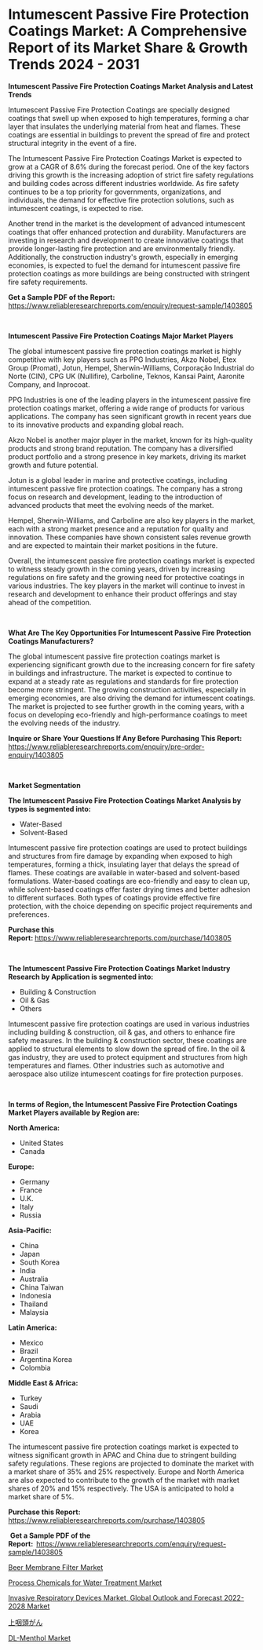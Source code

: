<p><h1>Intumescent Passive Fire Protection Coatings Market: A Comprehensive Report of its Market Share & Growth Trends 2024 - 2031</h1></p><p><strong>Intumescent Passive Fire Protection Coatings Market Analysis and Latest Trends</strong></p>
<p><p>Intumescent Passive Fire Protection Coatings are specially designed coatings that swell up when exposed to high temperatures, forming a char layer that insulates the underlying material from heat and flames. These coatings are essential in buildings to prevent the spread of fire and protect structural integrity in the event of a fire.</p><p>The Intumescent Passive Fire Protection Coatings Market is expected to grow at a CAGR of 8.6% during the forecast period. One of the key factors driving this growth is the increasing adoption of strict fire safety regulations and building codes across different industries worldwide. As fire safety continues to be a top priority for governments, organizations, and individuals, the demand for effective fire protection solutions, such as intumescent coatings, is expected to rise.</p><p>Another trend in the market is the development of advanced intumescent coatings that offer enhanced protection and durability. Manufacturers are investing in research and development to create innovative coatings that provide longer-lasting fire protection and are environmentally friendly. Additionally, the construction industry's growth, especially in emerging economies, is expected to fuel the demand for intumescent passive fire protection coatings as more buildings are being constructed with stringent fire safety requirements.</p></p>
<p><strong>Get a Sample PDF of the Report:&nbsp;</strong> <a href="https://www.reliableresearchreports.com/enquiry/request-sample/1403805">https://www.reliableresearchreports.com/enquiry/request-sample/1403805</a></p>
<p>&nbsp;</p>
<p><strong>Intumescent Passive Fire Protection Coatings Major Market Players</strong></p>
<p><p>The global intumescent passive fire protection coatings market is highly competitive with key players such as PPG Industries, Akzo Nobel, Etex Group (Promat), Jotun, Hempel, Sherwin-Williams, Corporação Industrial do Norte (CIN), CPG UK (Nullifire), Carboline, Teknos, Kansai Paint, Aaronite Company, and Inprocoat.</p><p>PPG Industries is one of the leading players in the intumescent passive fire protection coatings market, offering a wide range of products for various applications. The company has seen significant growth in recent years due to its innovative products and expanding global reach.</p><p>Akzo Nobel is another major player in the market, known for its high-quality products and strong brand reputation. The company has a diversified product portfolio and a strong presence in key markets, driving its market growth and future potential.</p><p>Jotun is a global leader in marine and protective coatings, including intumescent passive fire protection coatings. The company has a strong focus on research and development, leading to the introduction of advanced products that meet the evolving needs of the market.</p><p>Hempel, Sherwin-Williams, and Carboline are also key players in the market, each with a strong market presence and a reputation for quality and innovation. These companies have shown consistent sales revenue growth and are expected to maintain their market positions in the future.</p><p>Overall, the intumescent passive fire protection coatings market is expected to witness steady growth in the coming years, driven by increasing regulations on fire safety and the growing need for protective coatings in various industries. The key players in the market will continue to invest in research and development to enhance their product offerings and stay ahead of the competition.</p></p>
<p>&nbsp;</p>
<p><strong>What Are The Key Opportunities For Intumescent Passive Fire Protection Coatings Manufacturers?</strong></p>
<p><p>The global intumescent passive fire protection coatings market is experiencing significant growth due to the increasing concern for fire safety in buildings and infrastructure. The market is expected to continue to expand at a steady rate as regulations and standards for fire protection become more stringent. The growing construction activities, especially in emerging economies, are also driving the demand for intumescent coatings. The market is projected to see further growth in the coming years, with a focus on developing eco-friendly and high-performance coatings to meet the evolving needs of the industry.</p></p>
<p><strong>Inquire or Share Your Questions If Any Before Purchasing This Report:</strong> <a href="https://www.reliableresearchreports.com/enquiry/pre-order-enquiry/1403805">https://www.reliableresearchreports.com/enquiry/pre-order-enquiry/1403805</a></p>
<p>&nbsp;</p>
<p><strong>Market Segmentation</strong></p>
<p><strong>The Intumescent Passive Fire Protection Coatings Market Analysis by types is segmented into:</strong></p>
<p><ul><li>Water-Based</li><li>Solvent-Based</li></ul></p>
<p><p>Intumescent passive fire protection coatings are used to protect buildings and structures from fire damage by expanding when exposed to high temperatures, forming a thick, insulating layer that delays the spread of flames. These coatings are available in water-based and solvent-based formulations. Water-based coatings are eco-friendly and easy to clean up, while solvent-based coatings offer faster drying times and better adhesion to different surfaces. Both types of coatings provide effective fire protection, with the choice depending on specific project requirements and preferences.</p></p>
<p><strong>Purchase this Report:&nbsp;</strong><a href="https://www.reliableresearchreports.com/purchase/1403805">https://www.reliableresearchreports.com/purchase/1403805</a></p>
<p>&nbsp;</p>
<p><strong>The Intumescent Passive Fire Protection Coatings Market Industry Research by Application is segmented into:</strong></p>
<p><ul><li>Building & Construction</li><li>Oil & Gas</li><li>Others</li></ul></p>
<p><p>Intumescent passive fire protection coatings are used in various industries including building & construction, oil & gas, and others to enhance fire safety measures. In the building & construction sector, these coatings are applied to structural elements to slow down the spread of fire. In the oil & gas industry, they are used to protect equipment and structures from high temperatures and flames. Other industries such as automotive and aerospace also utilize intumescent coatings for fire protection purposes.</p></p>
<p>&nbsp;</p>
<p><strong>In terms of Region, the Intumescent Passive Fire Protection Coatings Market Players available by Region are:</strong></p>
<p>
    <p> <strong> North America: </strong>
        <ul>
            <li>United States</li>
            <li>Canada</li>
        </ul>
        </p> 
    <p> <strong> Europe: </strong>
        <ul>
            <li>Germany</li>
            <li>France</li>
            <li>U.K.</li>
            <li>Italy</li>
            <li>Russia</li>
        </ul>
        </p> 
    <p> <strong> Asia-Pacific: </strong>
        <ul>
            <li>China</li>
            <li>Japan</li>
            <li>South Korea</li>
            <li>India</li>
            <li>Australia</li>
            <li>China Taiwan</li>
            <li>Indonesia</li>
            <li>Thailand</li>
            <li>Malaysia</li>
        </ul>
        </p> 
    <p> <strong> Latin America: </strong>
        <ul>
            <li>Mexico</li>
            <li>Brazil</li>
            <li>Argentina Korea</li>
            <li>Colombia</li>
        </ul>
        </p> 
    <p> <strong> Middle East & Africa: </strong>
        <ul>
            <li>Turkey</li>
            <li>Saudi</li>
            <li>Arabia</li>
            <li>UAE</li>
            <li>Korea</li>
        </ul>
    </p>
    </p>
<p><p>The intumescent passive fire protection coatings market is expected to witness significant growth in APAC and China due to stringent building safety regulations. These regions are projected to dominate the market with a market share of 35% and 25% respectively. Europe and North America are also expected to contribute to the growth of the market with market shares of 20% and 15% respectively. The USA is anticipated to hold a market share of 5%.</p></p>
<p><strong>Purchase this Report: </strong><a href="https://www.reliableresearchreports.com/purchase/1403805">https://www.reliableresearchreports.com/purchase/1403805</a></p>
<p>&nbsp;<strong>Get a Sample PDF of the Report:&nbsp;&nbsp;</strong><a href="https://www.reliableresearchreports.com/enquiry/request-sample/1403805">https://www.reliableresearchreports.com/enquiry/request-sample/1403805</a></p>
<p><strong></strong></p>
<p><p><a href="https://view.publitas.com/reportprime-1/beer-membrane-filter-market-size-reflecting-a-forecast-till-2031-market-by-type-by-application-and-by-geography/">Beer Membrane Filter Market</a></p><p><a href="https://view.publitas.com/reportprime-1/process-chemicals-for-water-treatment-market-size-furnishes-valuable-information-encompassing-market-share-market-trends-and-projections-spanning-from-2024-to-2031/">Process Chemicals for Water Treatment Market</a></p><p><a href="https://unruly-ladybug-44b.notion.site/Invasive-Respiratory-Devices-Market-Global-Outlook-and-Forecast-2022-2028-Market-Provides-a-Compreh-59ba0ebe5b214785b29328589ac6ac35">Invasive Respiratory Devices Market, Global Outlook and Forecast 2022-2028 Market</a></p><p><a href="https://medium.com/@jennyferfeil2023/%E9%BC%BB%E5%92%BD%E9%A0%AD%E3%81%8C%E3%82%93%E5%B8%82%E5%A0%B4-%E5%B8%82%E5%A0%B4cagr-%E5%B8%82%E5%A0%B4%E3%83%88%E3%83%AC%E3%83%B3%E3%83%89-%E3%81%8A%E3%82%88%E3%81%B3%E6%88%90%E9%95%B7%E6%88%A6%E7%95%A5%E3%81%AB%E9%96%A2%E3%81%99%E3%82%8B%E6%B4%9E%E5%AF%9F-3ae81564f88a">上咽頭がん</a></p><p><a href="https://github.com/rahu1506/Market-Research-Report-List-3/blob/main/dl-menthol-market.md">DL-Menthol Market</a></p></p>